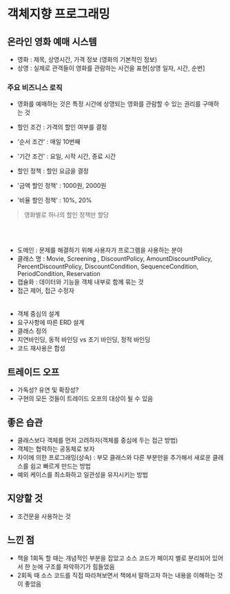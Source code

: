 # 객체지향 프로그래밍

## 온라인 영화 예매 시스템

- 영화 : 제목, 상영시간, 가격 정보 (영화의 기본적인 정보)
- 상영 : 실제로 관객들이 영화를 관람하는 사건을 표현[상영 일자, 시간, 순번]
### 주요 비즈니스 로직
- 영화를 예매하는 것은 특정 시간에 상영되는 영화를 관람할 수 있는 권리를 구매하는 것

- 할인 조건 : 가격의 할인 여부를 결정
- '순서 조건' : 매일 10번째
- '기간 조건' : 요일, 시작 시간, 종료 시간
- 할인 정책 : 할인 요금을 결정
- '금액 할인 정책' : 1000원, 2000원
- '비율 할인 정책' : 10%, 20%
> 영화별로 하나의 할인 정책만 할당

<br><br>
- 도메인 : 문제를 해결하기 위해 사용자가 프로그램을 사용하는 분야
- 클래스 명 : Movie, Screening , DiscountPolicy, AmountDiscountPolicy, PercentDiscountPolicy, DiscountCondition, SequenceCondition, PeriodCondition, Reservation
- 캡슐화 : 데이터와 기능을 객체 내부로 함께 묶는 것
- 접근 제어, 접근 수정자
<br><br><br>
- 객체 중심의 설계
- 요구사항에 따른 ERD 설계
- 클래스 정의
- 지연바인딩, 동적 바인딩 vs 초기 바인딩, 정적 바인딩
- 코드 재사용은 합성

## 트레이드 오프
- 가독성? 유연 및 확장성?
- 구현의 모든 것들이 트레이드 오프의 대상이 될 수 있음

## 좋은 습관
- 클래스보다 객체를 먼저 고려하자(객체를 중심에 두는 접근 방법)
- 객체는 협력하는 공동체로 보자
- 차이에 의한 프로그래밍(상속) : 부모 클래스와 다른 부분만을 추가해서 새로운 클래스를 쉽고 빠르게 만드는 방법
- 예외 케이스를 최소화하고 일관성을 유지시키는 방법

## 지양할 것
- 조건문을 사용하는 것


## 느낀 점
- 책을 1회독 할 때는 개념적인 부분을 잡았고 소스 코드가 페이지 별로 분리되어 있어서 한 눈에 구조를 파악하기가 힘들었음
- 2회독 때 소스 코드를 직접 따라쳐보면서 책에서 말하고자 하는 내용을 이해하는 것이 좋았음
